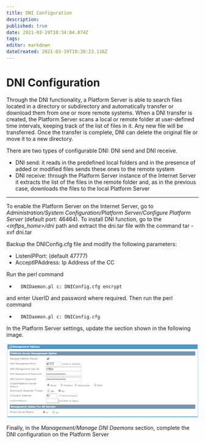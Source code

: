 ```yaml
---
title: DNI Configuration
description: 
published: true
date: 2021-03-19T10:34:04.074Z
tags: 
editor: markdown
dateCreated: 2021-03-19T10:30:23.116Z
---
```


# DNI Configuration

Through the DNI functionality, a Platform Server is able to search files located in a directory or subdirectory and automatically transfer or download them from one or more remote systems. When a DNI transfer is created, the Platform Server scans a local or remote folder at user-defined time intervals, keeping track of the list of files in it. Any new file will be transferred. Once the transfer is complete, DNI can delete the original file or move it to a new directory.

There are two types of configurable DNI: DNI send and DNI receive.

- DNI send: it reads in the predefined local folders and in the presence of added or modified files sends these ones to the remote system
- DNI receive: through the Platform Server instance of the Internet Server it extracts the list of the files in the remote folder and, as in the previous case, downloads the files to the local Platform Server


---
To enable the Platform Server on the Internet Server, go to *Administration/System Configuration/Platform Server/Configure Platform Server* (default port: 46464).
To install DNI function, go to the *<mftps_home>/dni* path and extract the dni.tar file with the command
tar -xvf dni.tar

Backup the DNIConfig.cfg file and modify the following parameters:

- ListenIPPort: 		(default 47777)
- AcceptIPAddress:	Ip Address of the CC

Run the perl command 
- 		DNIDaemon.pl c: DNIConfig.cfg encrypt 
and enter UserID and password where required. Then run the perl command 
-		DNIDaemon.pl c: DNIConfig.cfg
In the Platform Server settings, update the section shown in the following image.

![dni.png](/dni.png)

Finally, in the *Management/Manage DNI Daemons* section, complete the DNI configuration on the Platform Server